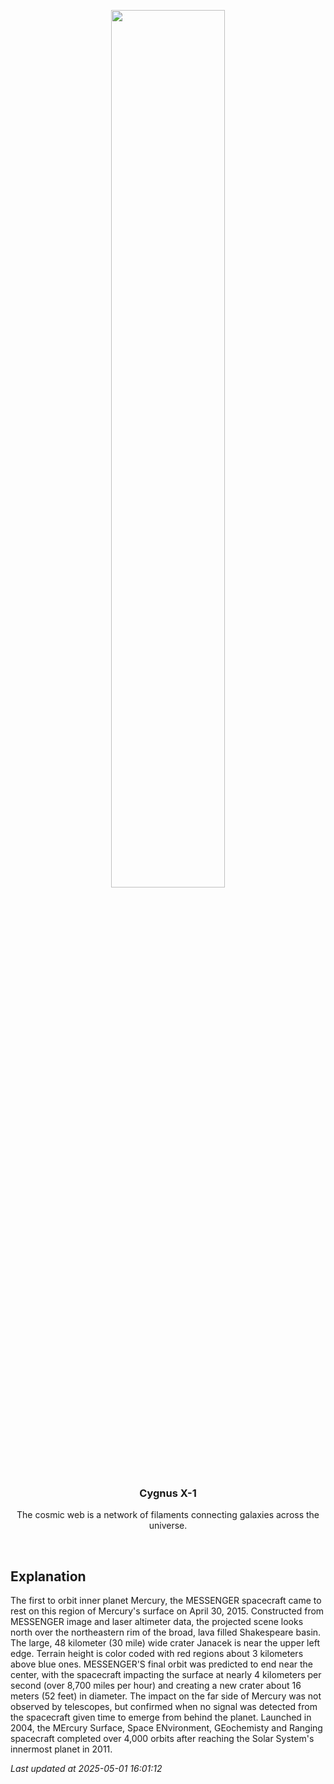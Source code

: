<p align='center'>
    <img src='https://apod.nasa.gov/apod/image/2505/messengerImpactSite_black600.jpg' width='60%' />
    <h3 align="center">Cygnus X-1</h3>
    <p align="center">The cosmic web is a network of filaments connecting galaxies across the universe.</p>
</p>
<br/>

Explanation
--
The first to orbit inner planet Mercury, the MESSENGER spacecraft came to rest on this region of Mercury's surface on April 30, 2015. Constructed from MESSENGER image and laser altimeter data, the projected scene looks north over the northeastern rim of the broad, lava filled Shakespeare basin. The large, 48 kilometer (30 mile) wide crater Janacek is near the upper left edge. Terrain height is color coded with red regions about 3 kilometers above blue ones. MESSENGER'S final orbit was predicted to end near the center, with the spacecraft impacting the surface at nearly 4 kilometers per second (over 8,700 miles per hour) and creating a new crater about 16 meters (52 feet) in diameter. The impact on the far side of Mercury was not observed by telescopes, but confirmed when no signal was detected from the spacecraft given time to emerge from behind the planet. Launched in 2004, the MErcury Surface, Space ENvironment, GEochemisty and Ranging spacecraft completed over 4,000 orbits after reaching the Solar System's innermost planet in 2011.


*Last updated at 2025-05-01 16:01:12*
